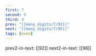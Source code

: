 ```yaml
---
first: 7
second: 9
third: 4
prev: "[[many_digits/7/93]]"
next: "[[many_digits/7/95]]"
tags: [even]
---
```

prev2-in-text: [[92]]
next2-in-text: [[96]]
